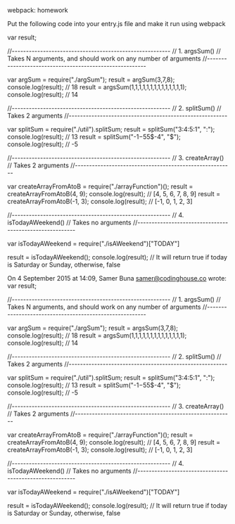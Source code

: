 webpack: homework

Put the following code into your entry.js file and make it
run using webpack


var result;

//--------------------------------------------------------
// 1. argsSum()
// Takes N arguments, and should work on any number of arguments
//--------------------------------------------------------

var argSum = require("./argSum");
result = argSum(3,7,8);
console.log(result); // 18
result = argsSum(1,1,1,1,1,1,1,1,1,1,1,1,1,1);
console.log(result); // 14

//--------------------------------------------------------
// 2. splitSum()
// Takes 2 arguments
//--------------------------------------------------------

var splitSum = require("./util").splitSum;
result = splitSum("3:4:5:1", ":");
console.log(result); // 13
result = splitSum("-1$-5$5$-4", "$");
console.log(result); // -5

//--------------------------------------------------------
// 3. createArray()
// Takes 2 arguments
//--------------------------------------------------------

var createArrayFromAtoB = require("./arrayFunction")();
result = createArrayFromAtoB(4, 9);
console.log(result); // [4, 5, 6, 7, 8, 9]
result = createArrayFromAtoB(-1, 3);
console.log(result); // [-1, 0, 1, 2, 3]

//--------------------------------------------------------
// 4. isTodayAWeekend()
// Takes no arguments
//--------------------------------------------------------

var isTodayAWeekend = require("./isAWeekend")["TODAY"]

result = isTodayAWeekend();
console.log(result);
// It will return true if today is Saturday or Sunday, otherwise, false

On 4 September 2015 at 14:09, Samer Buna <samer@codinghouse.co> wrote:
var result;

//--------------------------------------------------------
// 1. argsSum()
// Takes N arguments, and should work on any number of arguments
//--------------------------------------------------------

var argSum = require("./argSum");
result = argsSum(3,7,8);
console.log(result); // 18
result = argsSum(1,1,1,1,1,1,1,1,1,1,1,1,1,1);
console.log(result); // 14

//--------------------------------------------------------
// 2. splitSum()
// Takes 2 arguments
//--------------------------------------------------------

var splitSum = require("./util").splitSum;
result = splitSum("3:4:5:1", ":");
console.log(result); // 13
result = splitSum("-1$-5$5$-4", "$");
console.log(result); // -5

//--------------------------------------------------------
// 3. createArray()
// Takes 2 arguments
//--------------------------------------------------------

var createArrayFromAtoB = require("./arrayFunction")();
result = createArrayFromAtoB(4, 9);
console.log(result); // [4, 5, 6, 7, 8, 9]
result = createArrayFromAtoB(-1, 3);
console.log(result); // [-1, 0, 1, 2, 3]

//--------------------------------------------------------
// 4. isTodayAWeekend()
// Takes no arguments
//--------------------------------------------------------

var isTodayAWeekend = require("./isAWeekend")["TODAY"]

result = isTodayAWeekend();
console.log(result);
// It will return true if today is Saturday or Sunday, otherwise, false

